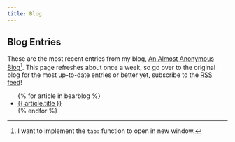 ```yaml
---
title: Blog
---
```

## Blog Entries
These are the most recent entries from my blog, [An Almost Anonymous Blog](https://lwgrs.bearblog.dev)[^1]. This page refreshes about once a week, so go over to the original blog for the most up-to-date entries or better yet, subscribe to the [RSS feed](https://lwgrs.bearblog.dev/feed/)!

<ul>
{% for article in bearblog %}
<li><a href="{{ article.link }}">{{ article.title }}</a></li>
{% endfor %}
</ul>

[^1]: I want to implement the ``tab:`` function to open in new window.